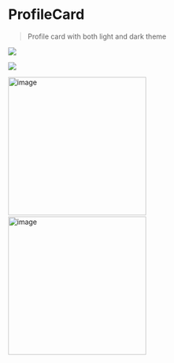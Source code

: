 # ProfileCard

> Profile card with both light and dark theme <br />

![](https://img.shields.io/github/languages/code-size/utkarsh-dixit-git/ProfileCard?style=for-the-badge)

![](https://img.shields.io/github/repo-size/utkarsh-dixit-git/ProfileCard?style=for-the-badge)

<img width="280" alt="image" src="https://user-images.githubusercontent.com/88888678/184779545-c4780d2f-4e10-4dcb-8211-9c998b314a86.png"> &nbsp; &nbsp;
<img width="280" alt="image" src="https://user-images.githubusercontent.com/88888678/184779683-376ae508-a282-4f89-9345-d124639c5a7b.png">
